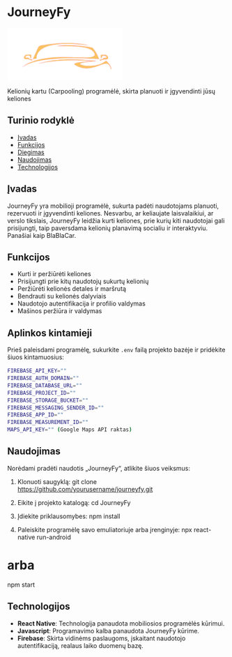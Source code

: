 # JourneyFy
![JourneyFy](./assets/app_color_icon.png)

Kelionių kartu (Carpooling) programėlė, skirta planuoti ir įgyvendinti jūsų keliones

## Turinio rodyklė
- [Įvadas](#įvadas)
- [Funkcijos](#funkcijos)
- [Diegimas](#diegimas)
- [Naudojimas](#naudojimas)
- [Technologijos](#technologijos)

## Įvadas
JourneyFy yra mobilioji programėlė, sukurta padėti naudotojams planuoti, rezervuoti ir įgyvendinti keliones. Nesvarbu, ar keliaujate laisvalaikiui, ar verslo tikslais, JourneyFy leidžia kurti keliones, prie kurių kiti naudotojai gali prisijungti, taip paversdama kelionių planavimą socialiu ir interaktyviu. Panašiai kaip BlaBlaCar.

## Funkcijos
- Kurti ir peržiūrėti keliones
- Prisijungti prie kitų naudotojų sukurtų kelionių  
- Peržiūrėti kelionės detales ir maršrutą  
- Bendrauti su kelionės dalyviais  
- Naudotojo autentifikacija ir profilio valdymas  
- Mašinos peržiūra ir valdymas


## Aplinkos kintamieji

Prieš paleisdami programėlę, sukurkite `.env` failą projekto bazėje ir pridėkite šiuos kintamuosius:

```bash
FIREBASE_API_KEY=""
FIREBASE_AUTH_DOMAIN=""
FIREBASE_DATABASE_URL=""
FIREBASE_PROJECT_ID=""
FIREBASE_STORAGE_BUCKET=""
FIREBASE_MESSAGING_SENDER_ID=""
FIREBASE_APP_ID=""
FIREBASE_MEASUREMENT_ID=""
MAPS_API_KEY="" (Google Maps API raktas)
```

## Naudojimas
Norėdami pradėti naudotis „JourneyFy“, atlikite šiuos veiksmus:

1. Klonuoti saugyklą:
git clone https://github.com/yourusername/journeyfy.git

2. Eikite į projekto katalogą:
cd JourneyFy

3. Įdiekite priklausomybes:
npm install

4. Paleiskite programėlę savo emuliatoriuje arba įrenginyje:
npx react-native run-android
# arba
npm start


## Technologijos
- **React Native**: Technologija panaudota mobiliosios programėlės kūrimui.
- **Javascript**: Programavimo kalba panaudota JourneyFy kūrime.
- **Firebase**: Skirta vidinėms paslaugoms, įskaitant naudotojo autentifikaciją, realaus laiko duomenų bazę.

